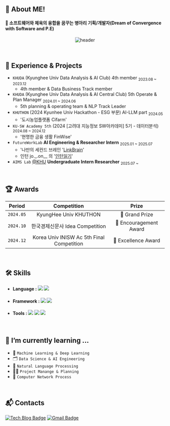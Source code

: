 ## 👋 About ME! 
#### 🚀 소프트웨어와 체육의 융합을 꿈꾸는 병아리 기획/개발자(Dream of Convergence with Software and P.E)

<p align="center">
  <img src="https://capsule-render.vercel.app/api?type=rounded&color=timeGradient&text=Welcome%20to%20Jo._.on_'s%20GitHub%20👋&animation=twinkling&fontSize=48&fontAlignY=50&fontAlign=50&height=80" alt="header"> </p>
<br>

## 🔅 Experience & Projects
- `KHUDA` (Kyunghee Univ Data Analysis & AI Club) 4th member <sub>2023.08 ~ 2023.12</sub>
  - 4th member & Data Business Track member
- `KHUDA` (Kyunghee Univ Data Analysis & AI Central Club) 5th Operate & Plan Manager <sub>2024.01 ~ 2024.06</sub>
  - 5th planning & operating team & NLP Track Leader 
- `KHUTHON` (2024 Kyunhee Univ Hackathon - ESG 부문) AI-LLM part <sub>2024.05</sub>
  - '도시농업플랫폼 Cifarm'
- `KU-SW Academy 5th` (2024 [고려대 지능정보 SW아카데미] 5기 - 데이터분석) <sub>2024.08 ~ 2024.12</sub>
  - '현명한 금융 생활 FinWise'
- `FutureWorkLab` **AI Engineering & Researcher Intern** <sub>2025.01 ~ 2025.07</sub>
  - '나만의 세컨드 브레인 '[LinkBrain](https://www.linkbrain.kr/)'
  -  인턴 jo._.on__ 의 '[인턴일기](https://www.futureworklab.co.kr/articles/3)'
- `AIMS Lab` [@KHU](https://sites.google.com/view/khu-aims/home?authuser=0) **Undergraduate Intern Researcher** <sub>2025.07 ~ </sub>
<br>

## 🏆 Awards 

| Period | Competition | Prize |
|-------|:--------:|:---------:|
| `2024.05` | KyungHee Univ KHUTHON | 🥈 Grand Prize  |
| `2024.10` | 한국경제신문사 Idea Competition | 🥉 Encouragement Award |
| `2024.12` | Korea Univ INISW Ac 5th Final Competition | 🥉 Excellence Award  |
<br>

## 🛠️ Skills 

- #### Language : <img src="https://img.shields.io/badge/Python-3776AB?style=for-the-badge&logo=Python&logoColor=white"> <img src="https://img.shields.io/badge/Dart-00599C?style=for-the-badge&logo=Dart&logoColor=white"> 

- #### Framework : <img src="https://img.shields.io/badge/langchain-%231C3C3C.svg?style=for-the-badge&logo=langchain&logoColor=white"> <img src="https://img.shields.io/badge/Langgraph-1572B6?style=for-the-badge?style=for-the-badge&logo=langgraph">

- #### Tools : <img src="https://img.shields.io/badge/docker-257bd6?style=for-the-badge&logo=docker&logoColor=white"> <img src="https://img.shields.io/badge/fastapi-D00000?style=for-the-badge&logo=fastapi&logoColor=white">  <img src="https://img.shields.io/badge/TensorFlow-FF6F00?style=for-the-badge&logo=TensorFlow&logoColor=white"> 

<br> 

## 🌱 I’m currently learning ... 
- 🤖 `Machine Learning & Deep Learning` <br>
- 🗂️ `Data Science & AI Engineering` <br>
- 🔡 `Natural Language Processing` <br>
- ✍🏻 `Project Manange & Planning` <br>
- 🛜 `Computer Network Process` <br>
<br>

<!-- ## 📭 Github & Blog
[![leejoon2067's GitHub stats](https://github-readme-stats.vercel.app/api?username=leejoon2067)](https://github.com/anuraghazra/github-readme-stats)
</p>
<br>-->

## :mailbox_with_mail: Contacts
[![Tech Blog Badge](http://img.shields.io/badge/-Tech%20blog-black?style=flat-square&logo=github&link=https://jhklee-coder.tistory.com)](https://jhklee-coder.tistory.com/)
[![Gmail Badge](https://img.shields.io/badge/Gmail-d14836?style=flat-square&logo=Gmail&logoColor=white&link=mailto:leejoon2067@khu.ac.kr)](mailto:leejoon2067@khu.ac.kr/)

<!--
- 🔭 I’m currently working on ...
- 🌱 I’m currently learning ...
- 👯 I’m looking to collaborate on ...
- 🤔 I’m looking for help with ...
- 💬 Ask me about ...
- 📫 How to reach me: ...
- 😄 Pronouns: ...
- ⚡ Fun fact: ...
-->
